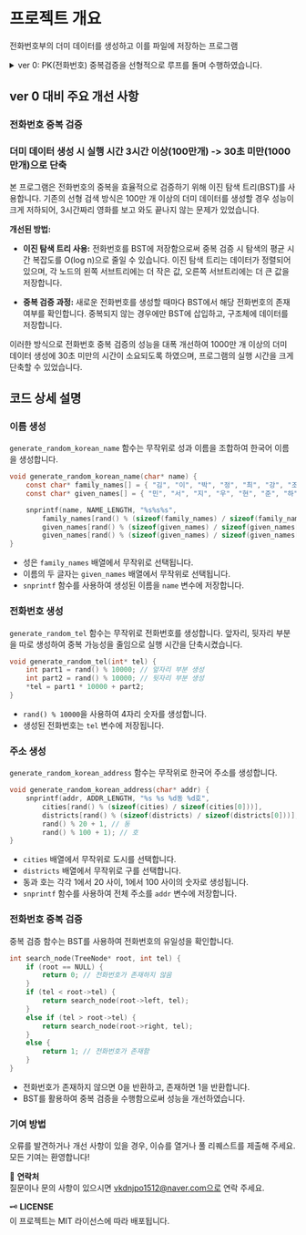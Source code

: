 # 프로젝트 개요

전화번호부의 더미 데이터를 생성하고 이를 파일에 저장하는 프로그램

<details>
<summary>ver 0: PK(전화번호) 중복검증을 선형적으로 루프를 돌며 수행하였습니다.</summary>
<div markdown="1">

## 코드 상세 설명

## 이름을 생성합니다.

### 1.  `generate_random_korean_name`

```c
void generate_random_korean_name(char* name) {
    const char* family_names[] = { "김", "이", "박", "정", "최", "강", "조", "윤", "장", "임" };
    const char* given_names[] = { "민", "서", "지", "우", "현", "준", "하", "영", "소", "은" };

    snprintf(name, NAME_LENGTH, "%s%s%s",
        family_names[rand() % (sizeof(family_names) / sizeof(family_names[0]))],
        given_names[rand() % (sizeof(given_names) / sizeof(given_names[0]))],
        given_names[rand() % (sizeof(given_names) / sizeof(given_names[0]))]);
}
```

- **성**과 **이름**의 조합으로 이름을 생성합니다.
- 성은 `family_names` 배열에서 무작위로 선택됩니다.
- 이름의 두 글자는 `given_names` 배열에서 무작위로 선택됩니다.
- `snprintf` 함수를 사용하여 생성된 이름을 `name` 변수에 저장합니다.

## 전화번호를 생성합니다.

### `generate_random_tel`

```c
void generate_random_tel(char* tel) {
    snprintf(tel, TEL_LENGTH, "010-%04d-%04d", rand() % 10000, rand() % 10000);
}
```

- `rand() % 10000`을 사용하여 4자리 숫자를 생성합니다.
- `snprintf` 함수를 사용하여 생성된 전화번호를 `tel` 변수에 저장합니다.

## 주소를 생성합니다.

### `generate_random_korean_address`

```c
void generate_random_korean_address(char* addr) {
    snprintf(addr, ADDR_LENGTH, "%s %s %d동 %d호",
        cities[rand() % (sizeof(cities) / sizeof(cities[0]))],
        districts[rand() % (sizeof(districts) / sizeof(districts[0]))],
        rand() % 20 + 1, // 동
        rand() % 100 + 1); // 호
}
```

```c
const char* cities[] = {
    "서울", "부산", "대구", "인천", "광주", "대전", "울산", "세종", 
    "경기", "강원", "충북", "충남", "전북", "전남", "경북", "경남", "제주"
};

const char* districts[] = {
    "강남구", "강동구", "강북구", "강서구", "관악구", "광진구", "구로구", 
    "금천구", "노원구", "도봉구", "동대문구", "동작구", "마포구", "서대문구", 
    "서초구", "성동구", "성북구", "송파구", "양천구", "영등포구", "용산구", 
    "은평구", "종로구", "중구", "중랑구", "군포시", "수원시", "당동", "엑스포로", 
    "루센트블록동네", "디트로이트", "컴튼", "로스엔젤레스"
};
```

```c
void generate_random_korean_name(char* name) {
    const char* family_names[] = { "김", "이", "박", "정", "최", "강", "조", 
    "윤", "장", "임" };
    const char* given_names[] = { "민", "서", "지", "우", "현", "준", "하", 
    "영", "소", "은" };

    snprintf(name, NAME_LENGTH, "%s%s%s",
        family_names[rand() % (sizeof(family_names) / sizeof(family_names[0]))],
        given_names[rand() % (sizeof(given_names) / sizeof(given_names[0]))],
        given_names[rand() % (sizeof(given_names) / sizeof(given_names[0]))]);
}
```

- `cities` 배열에서 무작위로 도시를 선택합니다.
- `districts` 배열에서 무작위로 구를 선택합니다.
- 동(아파트 동)을 `rand() % 20 + 1`을 사용하여 1에서 20 사이의 숫자로 생성합니다.
- 호(아파트 호)를 `rand() % 100 + 1`을 사용하여 1에서 100 사이의 숫자로 생성합니다.
- `snprintf` 함수를 사용하여 전체 주소를 `addr` 변수에 저장합니다.

---

## 전화번호의 중복을 검증합니다.

1. **중복 검증 함수**:
    
    ```c
    int is_tel_unique(const char* tel, const char* existing_tels[], int count)
    ```
    
    - **입력**:
        - `tel`: 검증할 전화번호.
        - `existing_tels`: 기존 전화번호 목록.
        - `count`: 현재 전화번호의 수.
    - **출력**:
        - 중복된 전화번호가 있으면 `0`, 그렇지 않으면 `1`을 반환합니다.
2. **중복 검사 과정**:
    
    ```c
    for (int i = 0; i < count; i++) {
        if (strcmp(tel, existing_tels[i]) == 0) {
            return 0; // 중복된 전화번호
        }
    }
    return 1; // 유일한 전화번호
    ```
    
    - 루프를 돌며  `existing_tels` 배열의 각 전화번호와 현재 생성한 전화번호(`tel`)를 비교합니다.
    - `strcmp(tel, existing_tels[i])`를 사용하여 전화번호가 일치하는지 검사합니다.
    - 중복된 전화번호가 발견되면 `0`을 반환하여 중복을 표시합니다.
    - `0`을 반환받으면 반복문을 탈출하지 못하고 다시 중복 검증 함수를 호출합니다.
    - 모든 전화번호와 비교한 후 중복이 없으면 `1`을 반환하며 반복문을 탈출해 전화번호를 저장합니다.
        
        ```c
         for (int i = 0; i < NUM_RECORDS; i++) {
             char tel[TEL_LENGTH];
             int unique = 0;
        
             // 중복되지 않는 전화번호 생성
             while (!unique) {
                 generate_random_tel(tel);
                 unique = is_tel_unique(tel, existing_tels, tel_count);
             }
        
             // 전화번호 저장
             existing_tels[tel_count] = my_strdup(tel);
             if (existing_tels[tel_count] == NULL) {
                 perror("Failed to duplicate phone number");
                 free_string_array(existing_tels, tel_count);
                 free(records);
                 return EXIT_FAILURE;
             }
             tel_count++;
        
             generate_random_korean_name(records[i].name);
             strcpy(records[i].tel, tel);
             generate_random_korean_address(records[i].addr);
         }
        ```

---

### 🌟 기여 방법

오류를 발견하거나 개선 사항이 있을 경우, 이슈를 열거나 풀 리퀘스트를 제출해 주세요. 모든 기여는 환영합니다!

### 📧 연락처

질문이나 문의 사항이 있으시면 vkdnjpo1512@naver.com으로 연락 주세요.

### 🗝️LICENSE

이 프로젝트는 MIT 라이선스에 따라 배포됩니다.

</div>
</details>

<!--# address-book-dummy-data-generator-->

## ver 0 대비 주요 개선 사항

### 전화번호 중복 검증
### 더미 데이터 생성 시 실행 시간 3시간 이상(100만개) -> 30초 미만(1000만개)으로 단축

본 프로그램은 전화번호의 중복을 효율적으로 검증하기 위해 이진 탐색 트리(BST)를 사용합니다. 기존의 선형 검색 방식은 100만 개 이상의 더미 데이터를 생성할 경우 성능이 크게 저하되어, 3시간짜리 영화를 보고 와도 끝나지 않는 문제가 있었습니다.

**개선된 방법:**

- **이진 탐색 트리 사용:** 전화번호를 BST에 저장함으로써 중복 검증 시 탐색의 평균 시간 복잡도를 O(log n)으로 줄일 수 있습니다. 이진 탐색 트리는 데이터가 정렬되어 있으며, 각 노드의 왼쪽 서브트리에는 더 작은 값, 오른쪽 서브트리에는 더 큰 값을 저장합니다.

- **중복 검증 과정:** 새로운 전화번호를 생성할 때마다 BST에서 해당 전화번호의 존재 여부를 확인합니다. 중복되지 않는 경우에만 BST에 삽입하고, 구조체에 데이터를 저장합니다.

이러한 방식으로 전화번호 중복 검증의 성능을 대폭 개선하여 1000만 개 이상의 더미 데이터 생성에 30초 미만의 시간이 소요되도록 하였으며, 프로그램의 실행 시간을 크게 단축할 수 있었습니다.

## 코드 상세 설명

### 이름 생성

`generate_random_korean_name` 함수는 무작위로 성과 이름을 조합하여 한국어 이름을 생성합니다.

```c
void generate_random_korean_name(char* name) {
    const char* family_names[] = { "김", "이", "박", "정", "최", "강", "조", "윤", "장", "임" };
    const char* given_names[] = { "민", "서", "지", "우", "현", "준", "하", "영", "소", "은" };

    snprintf(name, NAME_LENGTH, "%s%s%s",
        family_names[rand() % (sizeof(family_names) / sizeof(family_names[0]))],
        given_names[rand() % (sizeof(given_names) / sizeof(given_names[0]))],
        given_names[rand() % (sizeof(given_names) / sizeof(given_names[0]))]);
}
```

- 성은 `family_names` 배열에서 무작위로 선택됩니다.
- 이름의 두 글자는 `given_names` 배열에서 무작위로 선택됩니다.
- `snprintf` 함수를 사용하여 생성된 이름을 `name` 변수에 저장합니다.

### 전화번호 생성

`generate_random_tel` 함수는 무작위로 전화번호를 생성합니다.
앞자리, 뒷자리 부분을 따로 생성하여 중복 가능성을 줄임으로 실행 시간을 단축시켰습니다.

```c
void generate_random_tel(int* tel) {
    int part1 = rand() % 10000; // 앞자리 부분 생성
    int part2 = rand() % 10000; // 뒷자리 부분 생성
    *tel = part1 * 10000 + part2;
}
```

- `rand() % 10000`을 사용하여 4자리 숫자를 생성합니다.
- 생성된 전화번호는 `tel` 변수에 저장됩니다.

### 주소 생성

`generate_random_korean_address` 함수는 무작위로 한국어 주소를 생성합니다.

```c
void generate_random_korean_address(char* addr) {
    snprintf(addr, ADDR_LENGTH, "%s %s %d동 %d호",
        cities[rand() % (sizeof(cities) / sizeof(cities[0]))],
        districts[rand() % (sizeof(districts) / sizeof(districts[0]))],
        rand() % 20 + 1, // 동
        rand() % 100 + 1); // 호
}
```

- `cities` 배열에서 무작위로 도시를 선택합니다.
- `districts` 배열에서 무작위로 구를 선택합니다.
- 동과 호는 각각 1에서 20 사이, 1에서 100 사이의 숫자로 생성됩니다.
- `snprintf` 함수를 사용하여 전체 주소를 `addr` 변수에 저장합니다.

### 전화번호 중복 검증

중복 검증 함수는 BST를 사용하여 전화번호의 유일성을 확인합니다.

```c
int search_node(TreeNode* root, int tel) {
    if (root == NULL) {
        return 0; // 전화번호가 존재하지 않음
    }
    if (tel < root->tel) {
        return search_node(root->left, tel);
    }
    else if (tel > root->tel) {
        return search_node(root->right, tel);
    }
    else {
        return 1; // 전화번호가 존재함
    }
}
```

- 전화번호가 존재하지 않으면 0을 반환하고, 존재하면 1을 반환합니다.
- BST를 활용하여 중복 검증을 수행함으로써 성능을 개선하였습니다.

### 기여 방법

오류를 발견하거나 개선 사항이 있을 경우, 이슈를 열거나 풀 리퀘스트를 제출해 주세요. 모든 기여는 환영합니다!

📧 **연락처**  
질문이나 문의 사항이 있으시면 vkdnjpo1512@naver.com으로 연락 주세요.

🗝️ **LICENSE**  
이 프로젝트는 MIT 라이선스에 따라 배포됩니다.
